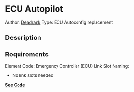 # ECU Autopilot
Author: [Deadrank](https://dualuniverselualibrary.page.link/deadrank)
Type: ECU Autoconfig replacement

## Description


## Requirements
Element Code: Emergency Controller (ECU)
Link Slot Naming:
* No link slots needed


 [**__See Code__**](https://dualuniverselualibrary.page.link/code-ecu-autopilot-deadrank)